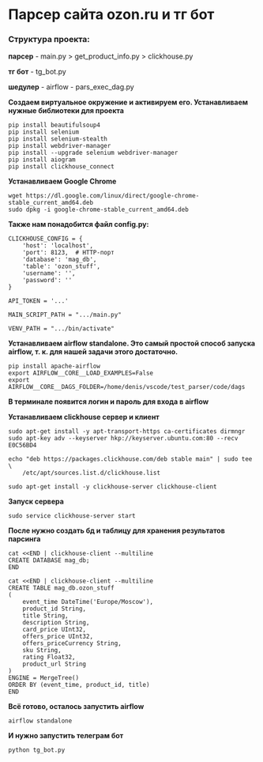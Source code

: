 # Парсер сайта ozon.ru и тг бот

### Структура проекта:

**парсер** - main.py > get_product_info.py > clickhouse.py

**тг бот** - tg_bot.py

**шедулер** - airflow - pars_exec_dag.py

**Создаем виртуальное окружение и активируем его. Устанавливаем нужные библиотеки для проекта**
```
pip install beautifulsoup4
pip install selenium
pip install selenium-stealth
pip install webdriver-manager
pip install --upgrade selenium webdriver-manager
pip install aiogram
pip install clickhouse_connect
```
**Устанавливаем Google Chrome**
```
wget https://dl.google.com/linux/direct/google-chrome-stable_current_amd64.deb
sudo dpkg -i google-chrome-stable_current_amd64.deb
```
**Также нам понадобится файл config.py:**
```
CLICKHOUSE_CONFIG = {
    'host': 'localhost',
    'port': 8123,  # HTTP-порт
    'database': 'mag_db',
    'table': 'ozon_stuff',
    'username': '',
    'password': ''
}

API_TOKEN = '...'

MAIN_SCRIPT_PATH = ".../main.py"

VENV_PATH = ".../bin/activate"
```
**Устанавливаем airflow standalone. Это самый простой способ запуска airflow, т. к. для нашей задачи этого достаточно.**
```
pip install apache-airflow
export AIRFLOW__CORE__LOAD_EXAMPLES=False
export AIRFLOW__CORE__DAGS_FOLDER=/home/denis/vscode/test_parser/code/dags
```

**В терминале появится логин и пароль для входа в airflow**

**Устанавливаем clickhouse сервер и клиент**
```
sudo apt-get install -y apt-transport-https ca-certificates dirmngr
sudo apt-key adv --keyserver hkp://keyserver.ubuntu.com:80 --recv E0C56BD4

echo "deb https://packages.clickhouse.com/deb stable main" | sudo tee \
    /etc/apt/sources.list.d/clickhouse.list

sudo apt-get install -y clickhouse-server clickhouse-client
```
**Запуск сервера**
```
sudo service clickhouse-server start
```
**После нужно создать бд и таблицу для хранения результатов парсинга**
```
cat <<END | clickhouse-client --multiline
CREATE DATABASE mag_db;
END

cat <<END | clickhouse-client --multiline
CREATE TABLE mag_db.ozon_stuff
(
    event_time DateTime('Europe/Moscow'),
    product_id String,    
    title String,
    description String,
    card_price UInt32,
    offers_price UInt32,
    offers_priceCurrency String,
    sku String,
    rating Float32,
    product_url String
)
ENGINE = MergeTree()
ORDER BY (event_time, product_id, title)
END
```
**Всё готово, осталось запустить airflow**
```
airflow standalone
```
**И нужно запустить телеграм бот**
```
python tg_bot.py
```
